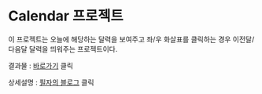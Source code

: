 # Calendar 프로젝트

이 프로젝트는 오늘에 해당하는 달력을 보여주고 좌/우 화살표를 클릭하는 경우 이전달/다음달 달력을 띄워주는 프로젝트이다.

결과물 : <a href="https://jyy1554.github.io/calendar/">바로가기</a> 클릭

상세설명 : <a href="https://blog.naver.com/uyon77/222517525412">필자의 블로그</a> 클릭
